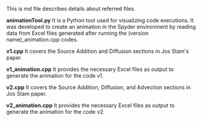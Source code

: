 This is md file describes details about referred files.

**animationTool.py**
It is a Python tool used for visualizing code executions. It was developed to create an animation in the Spyder environment by reading data from Excel files generated after running the (version name)_animation.cpp codes.

**v1.cpp**
It covers the Source Addition and Diffusion sections in Jos Stam's paper.

**v1_animation.cpp**
It provides the necessary Excel files as output to generate the animation for the code v1.

**v2.cpp**
It covers the Source Addition, Diffusion, and Advection sections in Jos Stam paper.

**v2_animation.cpp**
It provides the necessary Excel files as output to generate the animation for the code v2.
